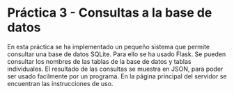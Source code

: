# Práctica 3 - Consultas a la base de datos
En esta práctica se ha implementado un pequeño sistema que permite consultar una base de datos SQLite. Para ello se ha usado
Flask. Se pueden consultar los nombres de las tablas de la base de datos y tablas individuales.
El resultado de las consultas se muestra en JSON, para poder ser usado facilmente por un programa. En la página principal del servidor se encuentran las instrucciones de uso.